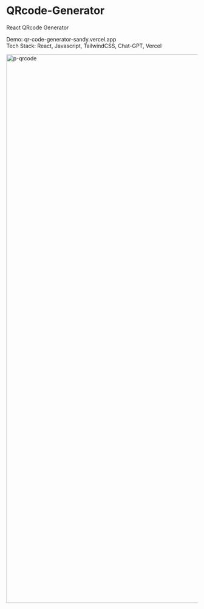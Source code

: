 # QRcode-Generator

React QRcode Generator

Demo: qr-code-generator-sandy.vercel.app <br>
Tech Stack: React, Javascript, TailwindCSS, Chat-GPT, Vercel <br>

<img width="1440" alt="p-qrcode" src="https://user-images.githubusercontent.com/32337103/209725778-93352d46-9357-40f0-b8fe-a51cfb78bb6f.png">


